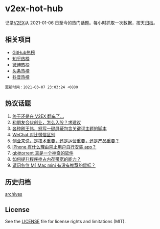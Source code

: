 # v2ex-hot-hub

 记录[V2EX](https://www.v2ex.com/)从 2021-01-06 日至今的热门话题。每小时抓取一次数据，按天[归档](archives)。
 
 ## 相关项目

- [GitHub热榜](https://github.com/lonnyzhang423/github-hot-hub)
- [知乎热榜](https://github.com/lonnyzhang423/zhihu-hot-hub)
- [微博热榜](https://github.com/lonnyzhang423/weibo-hot-hub)
- [头条热榜](https://github.com/lonnyzhang423/toutiao-hot-hub)
- [抖音热榜](https://github.com/lonnyzhang423/douyin-hot-hub)


 `更新时间：2021-03-07 23:03:24 +0800`

## 热议话题

1. [终于还是在 V2EX 翻车了...](https://www.v2ex.com/t/759231)
1. [和朋友合伙创业，怎么入股？求建议](https://www.v2ex.com/t/759197)
1. [各种刷王伟，怒写一键屏蔽包含关键词主题的脚本](https://www.v2ex.com/t/759214)
1. [WeChat 对比微信区别](https://www.v2ex.com/t/759194)
1. [创业来说，是技术重要，还是运营重要，还是产品重要？](https://www.v2ex.com/t/759203)
1. [iPhone 有什么理由禁止用户自行安装 app？](https://www.v2ex.com/t/759265)
1. [qbittorrent 真是一个神奇的软件](https://www.v2ex.com/t/759201)
1. [如何提升程序抢占内存带宽的能力？](https://www.v2ex.com/t/759249)
1. [请问各位 M1 Mac mini 有没有推荐的鼠标？](https://www.v2ex.com/t/759177)

## 历史归档

[archives](archives)

## License

See the [LICENSE](LICENSE) file for license rights and limitations (MIT).
